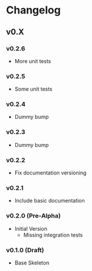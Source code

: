 # Changelog

## v0.X

### v0.2.6

- More unit tests

### v0.2.5

- Some unit tests

### v0.2.4

- Dummy bump

### v0.2.3

- Dummy bump

### v0.2.2

- Fix documentation versioning

### v0.2.1

- Include basic documentation

### v0.2.0 (Pre-Alpha)

- Initial Version
    - Missing integration tests

### v0.1.0 (Draft)

- Base Skeleton
